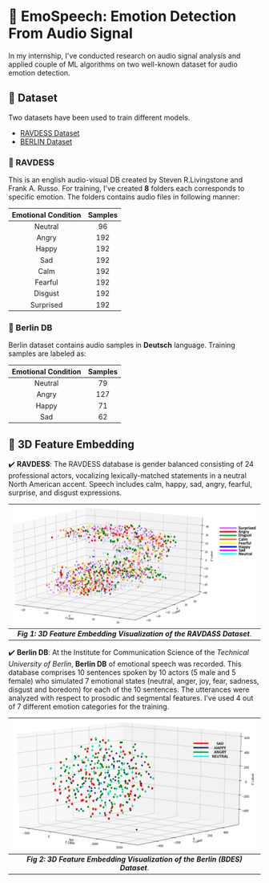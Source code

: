 # 🎸 EmoSpeech: Emotion Detection From Audio Signal
In my internship, I've conducted research on audio signal analysis and applied couple of ML algorithms on two well-known dataset for audio emotion detection. 

##  📑 Dataset
Two datasets have been used to train different models.
 - [RAVDESS Dataset](https://zenodo.org/record/1188976#.XQq00LwzZPY)
 - [BERLIN Dataset](http://emodb.bilderbar.info/start.html) 

### 🌴 RAVDESS 
This is an english audio-visual DB created by Steven R.Livingstone and Frank A. Russo. For training, I've created **8** folders each corresponds to specific emotion. The folders contains audio files in following manner:

|Emotional Condition | Samples | 
:------------------:|:--------:|
Neutral | 96 |
Angry | 192 |
Happy | 192 |
Sad | 192 |
Calm | 192 |
Fearful | 192 |
Disgust | 192 |
Surprised | 192 |
  
### 🌴 Berlin DB
Berlin dataset contains audio samples in **Deutsch** language. Training samples are labeled as:

Emotional Condition | Samples | 
:------------------:|:--------:|
Neutral | 79 |
Angry | 127 |
Happy | 71 |
Sad | 62 |

## 💫 3D Feature Embedding
✔️ **RAVDESS**: The RAVDESS database is gender balanced consisting of 24 professional actors, vocalizing lexically-matched statements in a neutral North American accent. Speech includes calm, happy, sad, angry, fearful, surprise, and disgust expressions.

![RAVDESS](Resources/3D_Feature_Embedding_RAVDASS.png)|
:----:|
_**Fig 1: 3D Feature Embedding Visualization of the RAVDASS Dataset**_.|

✔️ **Berlin DB**: At the Institute for Communication Science of the _Technical University of Berlin_, **Berlin DB** of emotional speech was recorded. This database comprises 10 sentences spoken by 10 actors (5 male and 5 female) who simulated 7 emotional states (neutral, anger, joy, fear, sadness, disgust and boredom) for each of the 10 sentences. The utterances were analyzed with respect to prosodic and segmental features. I've used 4 out of 7 different emotion categories for the training. 

![BDES](Resources/3D_Feature_Embedding_BERLIN.png)|
:----:|
_**Fig 2: 3D Feature Embedding Visualization of the Berlin (BDES) Dataset**_.|
